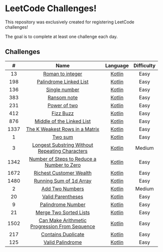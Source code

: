 # LeetCode Challenges!

This repository was exclusively created for registering LeetCode challenges!

The goal is to complete at least one challenge each day.

## Challenges

| # | Name | Language | Difficulty
| :---:   | :---: | :---: | :---: |
| 13 | [Roman to integer](https://leetcode.com/problems/roman-to-integer/)  | [Kotlin](/challenges/roman-to-integer/RomanToInteger.kt)  | Easy |
| 198 | [Palindrome Linked List](https://leetcode.com/problems/palindrome-linked-list)  | [Kotlin](/challenges/palindrome-linked-list/PalindromeLinkedList.kt)  | Easy |
| 136 | [Single number](https://leetcode.com/problems/single-number)  | [Kotlin](/challenges/single-number/SingleNumber.kt) | Easy |
| 383 | [Ransom note](https://leetcode.com/problems/ransom-note/)  | [Kotlin](/challenges/ransom-note/RansomNote.kt) | Easy |
| 231 | [Power of two](https://leetcode.com/problems/power-of-two/)  | [Kotlin](/challenges/power-of-two/PowerOfTwo.kt) | Easy |
| 412 | [Fizz Buzz](https://leetcode.com/problems/fizz-buzz/)  | [Kotlin](/challenges/fizz-buzz/FizzBuzz.kt) | Easy |
| 876 | [Middle of the Linked List](https://leetcode.com/problems/middle-of-the-linked-list)  | [Kotlin](/challenges/middle-of-the-linked-list/MiddleOfTheLinkedList.kt) | Easy |
| 1337 | [The K Weakest Rows in a Matrix](https://leetcode.com/problems/the-k-weakest-rows-in-a-matrix)  | [Kotlin](/challenges/the-weakest-rows-in-a-matrix/TheWeakestRowsInAMatrix.kt) | Easy |
| 1 | [Two sum](https://leetcode.com/problems/two-sum)  | [Kotlin](/challenges/two-sum/TwoSum.kt.kt) | Easy |
| 3 | [Longest Substring Without Repeating Characters](https://leetcode.com/problems/longest-substring-without-repeating-characters) | [Kotlin](/challenges/longest-substring-without-repeating-characters/LongestSubstringWithoutRepeatingCharacters.kt) | Medium |
| 1342 | [Number of Steps to Reduce a Number to Zero](https://leetcode.com/problems/number-of-steps-to-reduce-a-number-to-zero) | [Kotlin](/challenges/number-of-steps-to-reduce-to-a-number-zero/NumberOfStepsToReduceToANumberZero.kt) | Easy |
| 1672 | [Richest Customer Wealth](https://leetcode.com/problems/richest-customer-wealth) | [Kotlin](/challenges/richest-customer-wealth/RichestCustomerWealth.kt) | Easy |
| 1480 | [Running Sum of 1d Array](https://leetcode.com/problems/running-sum-of-1d-array/)  | [Kotlin](/challenges/running-sum-of-1d-array/RunningSumOf1dArray.kt) | Easy |
| 2 | [Add Two Numbers](https://leetcode.com/problems/add-two-numbers) | [Kotlin](/challenges/add-two-numbers/AddTwoNumbers.kt) | Medium |
| 20 | [Valid Parentheses](https://leetcode.com/problems/valid-parentheses) | [Kotlin](/challenges/valid-parentheses/ValidParentheses.kt) | Easy |
| 9 | [Palindrome Number](https://leetcode.com/problems/palindrome-number) | [Kotlin](/challenges/palindrome-number/PalindromeNumber.kt) | Easy |
| 21 | [Merge Two Sorted Lists](https://leetcode.com/problems/merge-two-sorted-lists) | [Kotlin](/challenges/merged-two-sorted-lists/MergedTwoSortedLists.kt) | Easy |
| 1502 | [Can Make Arithmetic Progression From Sequence](https://leetcode.com/problems/can-make-arithmetic-progression-from-sequence) | [Kotlin](/challenges/can-make-arithmetic-progression-from-sequence/CanMakeArithmeticProgressionFromSequence.kt) | Easy |
| 217 | [Contains Duplicate](https://leetcode.com/problems/contains-duplicate) | [Kotlin](/challenges/contains-duplicate/ContainsDuplicate.kt) | Easy |
| 125 | [Valid Palindrome](https://leetcode.com/problems/valid-palindrome) | [Kotlin](/challenges/valid-palindrome/ValidPalindrome.kt) | Easy |